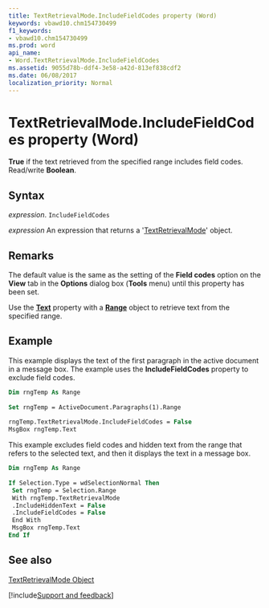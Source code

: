 ```yaml
---
title: TextRetrievalMode.IncludeFieldCodes property (Word)
keywords: vbawd10.chm154730499
f1_keywords:
- vbawd10.chm154730499
ms.prod: word
api_name:
- Word.TextRetrievalMode.IncludeFieldCodes
ms.assetid: 9055d78b-ddf4-3e58-a42d-813ef838cdf2
ms.date: 06/08/2017
localization_priority: Normal
---
```



# TextRetrievalMode.IncludeFieldCodes property (Word)

 **True** if the text retrieved from the specified range includes field codes. Read/write **Boolean**.


## Syntax

_expression_. `IncludeFieldCodes`

 _expression_ An expression that returns a '[TextRetrievalMode](Word.TextRetrievalMode.md)' object.


## Remarks

The default value is the same as the setting of the  **Field codes** option on the **View** tab in the **Options** dialog box (**Tools** menu) until this property has been set.

Use the  **[Text](Word.Find.Text.md)** property with a **[Range](Word.Range.md)** object to retrieve text from the specified range.


## Example

This example displays the text of the first paragraph in the active document in a message box. The example uses the  **IncludeFieldCodes** property to exclude field codes.


```vb
Dim rngTemp As Range 
 
Set rngTemp = ActiveDocument.Paragraphs(1).Range 
 
rngTemp.TextRetrievalMode.IncludeFieldCodes = False 
MsgBox rngTemp.Text
```

This example excludes field codes and hidden text from the range that refers to the selected text, and then it displays the text in a message box.




```vb
Dim rngTemp As Range 
 
If Selection.Type = wdSelectionNormal Then 
 Set rngTemp = Selection.Range 
 With rngTemp.TextRetrievalMode 
 .IncludeHiddenText = False 
 .IncludeFieldCodes = False 
 End With 
 MsgBox rngTemp.Text 
End If
```


## See also


[TextRetrievalMode Object](Word.TextRetrievalMode.md)

[!include[Support and feedback](~/includes/feedback-boilerplate.md)]